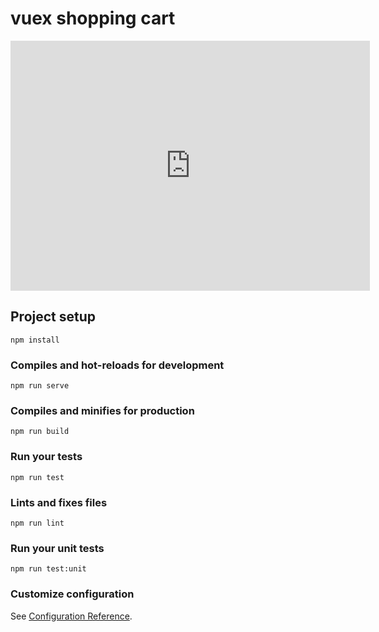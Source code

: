 # vuex shopping cart

<iframe src="https://share.getcloudapp.com/geurjGdz?embed=true" width="575" height="400" style="border:none" frameborder="0" allowtransparency="true" allowfullscreen="true">              </iframe>

## Project setup
```
npm install
```

### Compiles and hot-reloads for development
```
npm run serve
```

### Compiles and minifies for production
```
npm run build
```

### Run your tests
```
npm run test
```

### Lints and fixes files
```
npm run lint
```

### Run your unit tests
```
npm run test:unit
```

### Customize configuration
See [Configuration Reference](https://cli.vuejs.org/config/).
